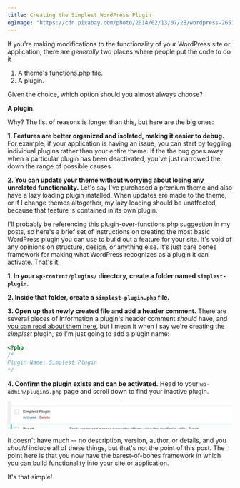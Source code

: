 ```yaml
---
title: Creating the Simplest WordPress Plugin
ogImage: "https://cdn.pixabay.com/photo/2014/02/13/07/28/wordpress-265132_1280.jpg"
---
```


If you're making modifications to the functionality of your WordPress site or application, there are _generally_ two places where people put the code to do it.

1. A theme's functions.php file.
2. A plugin.

Given the choice, which option should you almost always choose?

**A plugin.**

Why? The list of reasons is longer than this, but here are the big ones:

**1. Features are better organized and isolated, making it easier to debug.**
For example, if your application is having an issue, you can start by toggling individual plugins rather than your entire theme. If the the bug goes away when a particular plugin has been deactivated, you've just narrowed the down the range of possible causes.

**2. You can update your theme without worrying about losing any unrelated functionality.**
Let's say I've purchased a premium theme and also have a lazy loading plugin installed. When updates are made to the theme, or if I change themes altogether, my lazy loading should be unaffected, because that feature is contained in its own plugin.

I'll probably be referencing this plugin-over-functions.php suggestion in my posts, so here's a brief set of instructions on creating the most basic WordPress plugin you can use to build out a feature for your site. It's void of any opinions on structure, design, or anything else. It's just bare bones framework for making what WordPress recognizes as a plugin it can activate. That's it.

**1. In your `wp-content/plugins/` directory, create a folder named `simplest-plugin`.**

**2. Inside that folder, create a `simplest-plugin.php` file.**

**3. Open up that newly created file and add a header comment.**
There are several pieces of information a plugin's header comment _should_ have, and [you can read about them here](https://developer.wordpress.org/plugins/the-basics/header-requirements/), but I mean it when I say we're creating the _simplest_ plugin, so I'm just going to add a plugin name:

```php
<?php
/*
Plugin Name: Simplest Plugin
*/
```

**4. Confirm the plugin exists and can be activated.**
Head to your `wp-admin/plugins.php` page and scroll down to find your inactive plugin.

![The Simplest WordPress Plugin](simplest-wordpress-plugin.jpg)

It doesn't have much -- no description, version, author, or details, and you _should_ include all of these things, but that's not the point of this post. The point here is that you now have the barest-of-bones framework in which you can build functionality into your site or application.

It's that simple!
